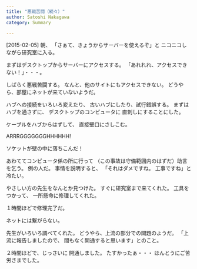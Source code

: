 ```yaml
---
title: "悪戦苦闘（続々）"
author: Satoshi Nakagawa
category: Summary

---
```


[2015-02-05]  朝、
「さぁて、きょうからサーバーを使えるぞ」と
ニコニコしながら研究室に入る。

 まずはデスクトップからサーバーにアクセスする。
「あれれれ、アクセスできない！」・・・。

 しばらく悪戦苦闘する。
なんと、他のサイトにもアクセスできない。
どうやら、部屋にネットが来ていないようだ。

 ハブへの接続をいろいろ変えたり、
古いハブにしたり、試行錯誤する。
まずはハブを通さずに、
デスクトップのコンピュータに
直刺しにすることにした。

 ケーブルをハブからはずして、
直接壁口にさしこむ。

 ARRRGGGGGGGHHHHHH!

 ソケットが壁の中に落ちこんだ！

 あわててコンピュータ係の所に行って
（この事故は守備範囲内のはずだ）助言を乞う。
例の人だ。
事情を説明すると、
「それはダメですね。
工事ですね」と冷たい。

 やさしい方の先生をなんとか見つけた。
すぐに研究室まで来てくれた。
工具をつかって、
一所懸命に修理してくれた。

 １時間ほどで修理完了だ。

 ネットには繋がらない。

 先生がいろいろ調べてくれた。
どうやら、上流の部分での問題のようだ。
「上流に報告しましたので、
間もなく開通すると思います」とのこと。

 ２時間ほどで、じっさいに
開通しました。
たすかったぁ・・・
ほんとうにご苦労さまでした。

